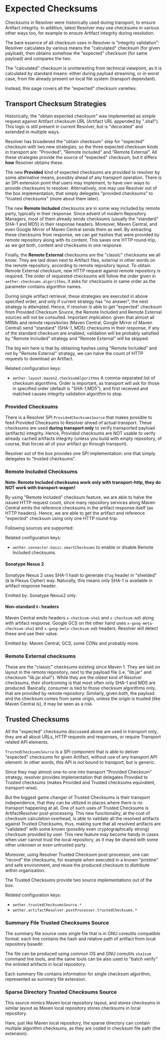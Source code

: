 # Expected Checksums
<!--
Licensed to the Apache Software Foundation (ASF) under one
or more contributor license agreements.  See the NOTICE file
distributed with this work for additional information
regarding copyright ownership.  The ASF licenses this file
to you under the Apache License, Version 2.0 (the
"License"); you may not use this file except in compliance
with the License.  You may obtain a copy of the License at

    http://www.apache.org/licenses/LICENSE-2.0

Unless required by applicable law or agreed to in writing,
software distributed under the License is distributed on an
"AS IS" BASIS, WITHOUT WARRANTIES OR CONDITIONS OF ANY
KIND, either express or implied.  See the License for the
specific language governing permissions and limitations
under the License.
-->

Checksums in Resolver were historically used during transport, 
to ensure Artifact integrity. In addition, latest Resolver may 
use checksums in various other ways too, for example to ensure 
Artifact integrity during resolution. 

The bare essence of all checksum uses in Resolver is 
"integrity validation": Resolver calculates by various
means the "calculated" checksum (for given payload), 
then obtains somehow the "expected" checksum (for same payload)
and compares the two.

The "calculated" checksum is uninteresting from technical viewpoint,
as it is calculated by standard means: either during payload
streaming, or in worst case, from file already present on local
file system (transport dependant).

Instead, this page covers all the "expected" checksum varieties.


## Transport Checksum Strategies

Historically, the "obtain expected checksum" was implemented as simple 
request against Artifact checksum URL (Artifact URL appended by ".sha1"). This logic 
is still present in current Resolver, but is "decorated" and extended in multiple 
ways.

Resolver has broadened the "obtain checksum" step for "expected" checksum with two new strategies,
so the three expected checksum kinds in transport are: "Provided", "Remote Included" and 
"Remote External". All these strategies provide the source of "expected" checksum, 
but it differs **how** Resolver obtains these.

The new **Provided** kind of expected checksums are provided to resolver by some alternative
means, possibly ahead of any transport operation. There is an SPI extension point that users may 
implement, to have own ways to provide checksums to resolver. Alternatively, one may use Resolver out of the 
box implementation, that simply delegates "provided checksums" to "trusted checksums" (more about them later).

The new **Remote Included** checksums are in some way included by remote party, typically 
in their response. Since advent of modern Repository Managers, most of 
them already sends checksums (usually the "standard" SHA-1 and MD5)
in their response headers. Moreover, Maven Central, and even Google Mirror of Maven Central 
sends them as well. By extracting these checksums from response, we can get hashes
that were provided by remote repository along with its content. This saves one HTTP round-trip, as we
got both, content and checksums in one response.

Finally, the **Remote External** checksums are the "classic" checksums we all know: They are laid down 
next to Artifact files, external in other words on the remote repository, according 
to remote repository layout. To obtain Remote External checksum, new HTTP request against remote repository is
required. The order of requested checksums will follow the order given in `aether.checksums.algorithms`, 
it asks for checksums in same order as the parameter contains algorithm names.

During single artifact retrieval, these strategies are executed in above specified order,
and only if current strategy has "no answer", the next strategy is attempted. Hence, if 
resolver is able to get "expected" checksum from Provided Checksum Source, the Remote Included
and Remote External sources will not be consulted. Important implication: given that almost
all MRMs and remote repositories (Maven Central, Google Mirror of Maven Central) send "standard" (SHA-1, MD5)
checksums in their response, if any of the standard checksum are enabled, validation will
be probably satisfied by "Remote Included" strategy and "Remote External" will be skipped. 

The big win here is that by obtaining hashes using "Remote Included" and not by "Remote External"
strategy, we can halve the count of HTTP requests to download an Artifact.

Related configuration keys:
* `aether.layout.maven2.checksumAlgorithms` A comma-separated list of checksum algorithms. Order is important, as
  transport will ask for those in specified order (default is "SHA-1,MD5"), and first received and matched causes
  integrity validation algorithm to stop.


### Provided Checksums

There is a Resolver SPI `ProvidedChecksumsSource` that makes possible to feed Provided Checksums to Resolver ahead
of actual transport. These checksums are used **during transport only** to verify transported payload (artifacts) 
integrity. Hence, Provided checksums are NOT usable to verify already cached artifacts integrity (unless you build
with empty repository, of course, that forces all of your artifact go through transport).

Resolver out of the box provides one SPI implementation: one that simply delegates to "trusted checksums".

### Remote Included Checksums

**Note: Remote Included checksums work only with transport-http, they do NOT work with transport-wagon!**

By using "Remote Included" checksum feature, we are able to halve the issued HTTP request 
count, since many repository services along Maven Central emits the reference checksums in
the artifact response itself (as HTTP headers). Hence, we are able to get the
artifact and reference "expected" checksum using only one HTTP round-trip.

Following sources are supported:

Related configuration keys:
* `aether.connector.basic.smartChecksums` to enable or disable Remote Included checksums.

#### Sonatype Nexus 2

Sonatype Nexus 2 uses SHA-1 hash to generate `ETag` header in "shielded" (à la Plexus Cipher)
way. Naturally, this means only SHA-1 is available in artifact response header.

Emitted by: Sonatype Nexus2 only.


#### Non-standard `X-` headers

Maven Central emits headers `x-checksum-sha1` and `x-checksum-md5` along with artifact response. 
Google GCS on the other hand uses `x-goog-meta-checksum-sha1` and `x-goog-meta-checksum-md5` 
headers. Resolver will detect these and use their value.

Emitted by: Maven Central, GCS, some CDNs and probably more.


### Remote External checksums

These are the "classic" checksums existing since Maven 1. They are laid on layout in the remote repository, next
to the payload file (i.e. "lib.jar" and checksum "lib.jar.sha1"). While they are the oldest kind of Resolver checksums,
their shortcoming is that most often only SHA-1 and MD5 are produced. Basically, consumer is tied to those checksum
algorithms only, that are provided by remote repository. Similarly, given both, the payload and the checksum comes
from same origin, unless the origin is trusted (like Maven Central is), it may be seen as a risk.


## Trusted Checksums

All the "expected" checksums discussed above are used in transport only, they are all
about URLs, HTTP requests and responses, or require Transport related API elements.

`TrustedChecksumsSource` is a SPI component that is able to deliver "expected" checksums 
for given Artifact, without use of any transport API element. In other words, this
API is not bound to transport, but is generic.

Since they map almost one-to-one into transport "Provided Checksum" strategy, resolver provides 
implementation that delegates Provided to Trusted checksums (makes Provided and Trusted 
checksums equivalent, transport-wise).

But the biggest game changer of Trusted Checksums is their transport independence, that they
can be utilized in places where there is no transport happening at all.  One of such uses of 
Trusted Checksums is ArtifactResolver post-processing.
This new functionality, at the cost of checksum calculation overhead, is able to validate all
the resolved artifacts against Trusted Checksums, thus, making sure that all resolved
artifacts are "validated" with some known (possibly even cryptographically strong) checksum
provided by user. This new feature may become handy in cases when user cannot trust the local
repository, as it may be shared with some other unknown or even untrusted party.

Moreover, using Resolver Trusted Checksum post-processor, one can "record" the checksums,
for example when executed in a known "pristine" and safe environment, and reuse the produced
checksum to distribute within organization.

The Trusted Checksums provide two source implementations out of the box.

Related configuration keys:
* `aether.trustedChecksumsSource.*`
* `aether.artifactResolver.postProcessor.trustedChecksums.*`

### Summary File Trusted Checksums Source

The summary file source uses single file that is in GNU coreutils compatible format: each
line contains the hash and relative path of artifact from local repository basedir.

The file can be produced using common OS and GNU coreutils `sha1sum` command line tools,
and the same tools can be also used to "batch verify" the enlisted artifacts in local repository.

Each summary file contains information for single checksum algorithm, represented as summary file extension.

### Sparse Directory Trusted Checksums Source

This source mimics Maven local repository layout, and stores checksums in similar layout
as Maven local repository stores checksums in local repository.

Hare, just like Maven local repository, the sparse directory can contain multiple algorithm checksums,
as they are coded in checksum file path (the extension).

